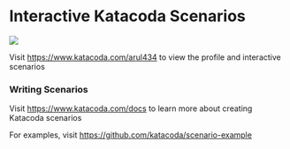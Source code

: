 # Interactive Katacoda Scenarios

[![](http://shields.katacoda.com/katacoda/arul434/count.svg)](https://www.katacoda.com/arul434 "Get your profile on Katacoda.com")

Visit https://www.katacoda.com/arul434 to view the profile and interactive scenarios

### Writing Scenarios
Visit https://www.katacoda.com/docs to learn more about creating Katacoda scenarios

For examples, visit https://github.com/katacoda/scenario-example
